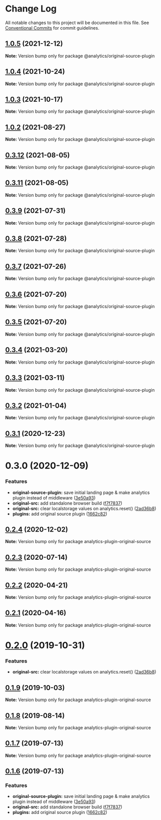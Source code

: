 # Change Log

All notable changes to this project will be documented in this file.
See [Conventional Commits](https://conventionalcommits.org) for commit guidelines.

## [1.0.5](https://github.com/DavidWells/analytics/compare/@analytics/original-source-plugin@1.0.4...@analytics/original-source-plugin@1.0.5) (2021-12-12)

**Note:** Version bump only for package @analytics/original-source-plugin





## [1.0.4](https://github.com/DavidWells/analytics/compare/@analytics/original-source-plugin@1.0.3...@analytics/original-source-plugin@1.0.4) (2021-10-24)

**Note:** Version bump only for package @analytics/original-source-plugin





## [1.0.3](https://github.com/DavidWells/analytics/compare/@analytics/original-source-plugin@1.0.2...@analytics/original-source-plugin@1.0.3) (2021-10-17)

**Note:** Version bump only for package @analytics/original-source-plugin





## [1.0.2](https://github.com/DavidWells/analytics/compare/@analytics/original-source-plugin@0.3.12...@analytics/original-source-plugin@1.0.2) (2021-08-27)

**Note:** Version bump only for package @analytics/original-source-plugin





## [0.3.12](https://github.com/DavidWells/analytics/compare/@analytics/original-source-plugin@0.3.11...@analytics/original-source-plugin@0.3.12) (2021-08-05)

**Note:** Version bump only for package @analytics/original-source-plugin





## [0.3.11](https://github.com/DavidWells/analytics/compare/@analytics/original-source-plugin@0.3.9...@analytics/original-source-plugin@0.3.11) (2021-08-05)

**Note:** Version bump only for package @analytics/original-source-plugin





## [0.3.9](https://github.com/DavidWells/analytics/compare/@analytics/original-source-plugin@0.3.8...@analytics/original-source-plugin@0.3.9) (2021-07-31)

**Note:** Version bump only for package @analytics/original-source-plugin





## [0.3.8](https://github.com/DavidWells/analytics/compare/@analytics/original-source-plugin@0.3.7...@analytics/original-source-plugin@0.3.8) (2021-07-28)

**Note:** Version bump only for package @analytics/original-source-plugin





## [0.3.7](https://github.com/DavidWells/analytics/compare/@analytics/original-source-plugin@0.3.6...@analytics/original-source-plugin@0.3.7) (2021-07-26)

**Note:** Version bump only for package @analytics/original-source-plugin





## [0.3.6](https://github.com/DavidWells/analytics/compare/@analytics/original-source-plugin@0.3.5...@analytics/original-source-plugin@0.3.6) (2021-07-20)

**Note:** Version bump only for package @analytics/original-source-plugin





## [0.3.5](https://github.com/DavidWells/analytics/compare/@analytics/original-source-plugin@0.3.4...@analytics/original-source-plugin@0.3.5) (2021-07-20)

**Note:** Version bump only for package @analytics/original-source-plugin





## [0.3.4](https://github.com/DavidWells/analytics/compare/@analytics/original-source-plugin@0.3.3...@analytics/original-source-plugin@0.3.4) (2021-03-20)

**Note:** Version bump only for package @analytics/original-source-plugin





## [0.3.3](https://github.com/DavidWells/analytics/compare/@analytics/original-source-plugin@0.3.2...@analytics/original-source-plugin@0.3.3) (2021-03-11)

**Note:** Version bump only for package @analytics/original-source-plugin





## [0.3.2](https://github.com/DavidWells/analytics/compare/@analytics/original-source-plugin@0.3.1...@analytics/original-source-plugin@0.3.2) (2021-01-04)

**Note:** Version bump only for package @analytics/original-source-plugin





## [0.3.1](https://github.com/DavidWells/analytics/compare/@analytics/original-source-plugin@0.3.0...@analytics/original-source-plugin@0.3.1) (2020-12-23)

**Note:** Version bump only for package @analytics/original-source-plugin





# 0.3.0 (2020-12-09)


### Features

* **original-source-plugin:** save initial landing page & make analytics plugin instead of middleware ([3e50a93](https://github.com/DavidWells/analytics/commit/3e50a93))
* **original-src:** add standalone browser build ([f7f7837](https://github.com/DavidWells/analytics/commit/f7f7837))
* **original-src:** clear localstorage values on analytics.reset() ([2ad36b8](https://github.com/DavidWells/analytics/commit/2ad36b8))
* **plugins:** add original source plugin ([1662c82](https://github.com/DavidWells/analytics/commit/1662c82))





## [0.2.4](https://github.com/DavidWells/analytics/compare/analytics-plugin-original-source@0.2.3...analytics-plugin-original-source@0.2.4) (2020-12-02)

**Note:** Version bump only for package analytics-plugin-original-source





## [0.2.3](https://github.com/DavidWells/analytics/compare/analytics-plugin-original-source@0.2.2...analytics-plugin-original-source@0.2.3) (2020-07-14)

**Note:** Version bump only for package analytics-plugin-original-source





## [0.2.2](https://github.com/DavidWells/analytics/compare/analytics-plugin-original-source@0.2.1...analytics-plugin-original-source@0.2.2) (2020-04-21)

**Note:** Version bump only for package analytics-plugin-original-source





## [0.2.1](https://github.com/DavidWells/analytics/compare/analytics-plugin-original-source@0.2.0...analytics-plugin-original-source@0.2.1) (2020-04-16)

**Note:** Version bump only for package analytics-plugin-original-source





# [0.2.0](https://github.com/DavidWells/analytics/compare/analytics-plugin-original-source@0.1.9...analytics-plugin-original-source@0.2.0) (2019-10-31)


### Features

* **original-src:** clear localstorage values on analytics.reset() ([2ad36b8](https://github.com/DavidWells/analytics/commit/2ad36b8))





## [0.1.9](https://github.com/DavidWells/analytics/compare/analytics-plugin-original-source@0.1.8...analytics-plugin-original-source@0.1.9) (2019-10-03)

**Note:** Version bump only for package analytics-plugin-original-source





## [0.1.8](https://github.com/DavidWells/analytics/compare/analytics-plugin-original-source@0.1.7...analytics-plugin-original-source@0.1.8) (2019-08-14)

**Note:** Version bump only for package analytics-plugin-original-source





## [0.1.7](https://github.com/DavidWells/analytics/compare/analytics-plugin-original-source@0.1.6...analytics-plugin-original-source@0.1.7) (2019-07-13)

**Note:** Version bump only for package analytics-plugin-original-source





## [0.1.6](https://github.com/DavidWells/analytics/compare/analytics-plugin-original-source@0.1.6...analytics-plugin-original-source@0.1.6) (2019-07-13)


### Features

* **original-source-plugin:** save initial landing page & make analytics plugin instead of middleware ([3e50a93](https://github.com/DavidWells/analytics/commit/3e50a93))
* **original-src:** add standalone browser build ([f7f7837](https://github.com/DavidWells/analytics/commit/f7f7837))
* **plugins:** add original source plugin ([1662c82](https://github.com/DavidWells/analytics/commit/1662c82))
